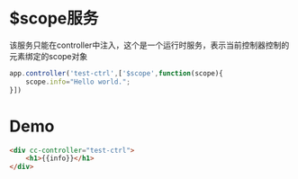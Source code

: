 # $scope服务
该服务只能在controller中注入，这个是一个运行时服务，表示当前控制器控制的元素绑定的scope对象

```javascript
app.controller('test-ctrl',['$scope',function(scope){
    scope.info="Hello world.";
}])
```
# Demo

```html
<div cc-controller="test-ctrl">
    <h1>{{info}}</h1>
</div>
```